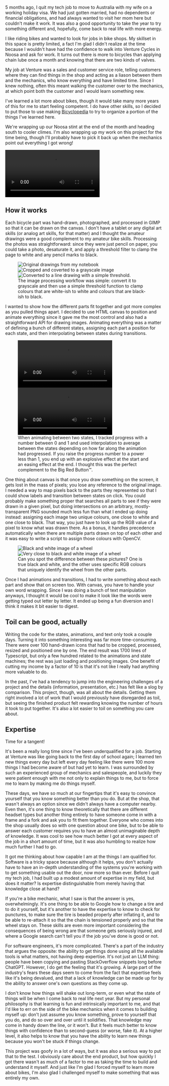 5 months ago, I quit my tech job to move to Australia with my wife on a working holiday visa. We had just gotten married, had no dependents or financial obligations, and had always wanted to visit her mom here but couldn't make it work. It was also a good opportunity to take the year to try something different and, hopefully, come back to real life with more energy.

I like riding bikes and wanted to look for jobs in bike shops. My skillset in this space is pretty limited, a fact I'm glad I didn't realize at the time because I wouldn't have had the confidence to walk into Venture Cycles in Noosa and ask for work. It turns out there is more to bicycles than applying chain lube once a month and knowing that there are two kinds of valves.

My job at Venture was a sales and customer service role, telling customers where they can find things in the shop and acting as a liason between them and the mechanics, who know everything and have limited time. Since I knew nothing, often this meant walking the customer over to the mechanics, at which point both the customer and I would learn something new.

I've learned a lot more about bikes, though it would take many more years of this for me to start feeling competent. I do have other skills, so I decided to put those to use making [Bicyclopedia](https://bicyclopedia.lemoing.ca) to try to organize a portion of the things I've learned here.

We're wrapping up our Noosa stint at the end of the month and heading south to cooler climes. I'm also wrapping up my work on this project for the time being, though I'll probably have to pick it back up when the mechanics point out everything I got wrong! 

<video controls>
    <source src="/images/bicyclopedia/real.mp4" type="video/mp4">
</video>

## How it works

Each bicycle part was hand-drawn, photographed, and processed in GIMP so that it can be drawn on the canvas. I don't have a tablet or any digital art skills (or analog art skills, for that matter) and I thought the amateur drawings were a good complement to my amateur bike skills. Processing the photos was straightforward: since they were just pencil on paper, you could take a photo, desaturate it, and apply a threshold filter to clamp the page to white and any pencil marks to black.

<figure>
<div class='image-gallery'>
<img src='/images/bicyclopedia/plain_drawing.jpeg' title='Original drawings from my notebook'></img>
<img src='/images/bicyclopedia/grayscale.jpeg' title='Cropped and coverted to a grayscale image'></img>
<img src='/images/bicyclopedia/threshold.jpeg' title='Converted to a line drawing with a simple threshold.'></img>
</div>
<figcaption>
The image processing workflow was simple: convert it to grayscale and then use a simple threshold function to clamp colours that are white-ish to white and colours that are black-ish to black.
</figcaption>
</figure>

I wanted to show how the different parts fit together and got more complex as you pulled things apart. I decided to use HTML canvas to position and animate everything since it gave me the most control and also had a straightforward API for drawing images. Animating everything was a matter of defining a bunch of different states, assigning each part a position for each state, and then interpolating between states during transitions. 

<figure>
<div class='image-gallery'>
<video controls>
    <source src="/images/bicyclopedia/linear.mp4" type="video/mp4">
</video>
<video controls>
    <source src="/images/bicyclopedia/sqrt.mp4" type="video/mp4">
</video>
</div>
<figcaption>
When animating between two states, I tracked progress with a number between 0 and 1 and used interpolation to average between the states depending on how far along the animation had progressed. If you raise the progress number to a power less than 1, you end up with an explosive effect at the start and an easing effect at the end. I thought this was the perfect complement to the Big Red Button™.
</figcaption>
</figure>

One thing about canvas is that once you draw something on the screen, it gets lost in the mass of pixels; you lose any reference to the original image. I needed a way to map pixels back to the parts they represented so that I could show labels and transition between states on click. You could probably make something proper that searches all parts to see if they were drawn in a given pixel, but doing intersections on an arbitrary, mostly-transparent PNG sounded much less fun than what I ended up doing instead: assigning each image two unique colours, one close to white and one close to black. That way, you just have to look up the RGB value of a pixel to know what was drawn there. As a bonus, it handles precedence automatically when there are multiple parts drawn on top of each other and it was easy to write a script to assign those colours with OpenCV.

<figure>
<div class='image-gallery'>
<img src='/images/bicyclopedia/wheel_bw.png' title='Black and white image of a wheel'></img>
<img src='/images/bicyclopedia/wheel_altered.png' title='Very close to black and white image of a wheel'></img>
</div>
<figcaption>
Can you spot the difference between these pictures? One is true black and white, and the other uses specific RGB colours that uniquely identify the wheel from the other parts.
</figcaption>
</figure>

Once I had animations and transitions, I had to write something about each part and show that on screen too. With canvas, you have to handle your own word wrapping. Since I was doing a bunch of text manipulation anyways, I thought it would be cool to make it look like the words were getting typed out letter by letter. It ended up being a fun diversion and I think it makes it bit easier to digest.

## Toil can be good, actually

Writing the code for the states, animations, and text only took a couple days. Turning it into something interesting was far more time-consuming. There were over 100 hand-drawn icons that had to be cropped, processed, resized and positioned one by one. The end result was 1700 lines of Typescript, but only a few hundred related to the animations and state machines; the rest was just loading and positioning images. One benefit of cutting my income by a factor of 10 is that it's not like I really had anything more valuable to do.

In the past, I've had a tendency to jump into the engineering challenges of a project and the details (information, presentation, etc.) has felt like a slog by comparison. This project, though, was all about the details. Getting them right involved a lot of work that I would previously have disregarded as toil, but seeing the finished product felt rewarding knowing the number of hours it took to put together. It's also a lot easier to toil on something you care about.

## Expertise

Time for a tangent!

It's been a really long time since I've been underqualified for a job. Starting at Venture was like going back to the first day of school again; I learned ten new things every day but left every day feeling like there were 100 more things I had become aware of but had yet to learn. I was surrounded by such an experienced group of mechanics and salespeople, and luckily they were patient enough with me not only to explain things to me, but to force me to learn by making me do things myself. 

These days, we have so much at our fingertips that it's easy to convince yourself that you know something better than you do. But at the shop, that wasn't always an option since we didn't always have a computer nearby. Even then, it's one thing to know theoretically that there are different headset types but another thing entirely to have someone come in with a frame and a fork and ask you to fit them together. Everyone who comes into the shop usually does so with one question about one bike, but to be able to answer each customer requires you to have an almost unimaginable depth of knowledge. It was cool to see how much better I got at every aspect of the job in a short amount of time, but it was also humbling to realize how much further I had to go.

It got me thinking about how capable I am at the things I am qualified for. Software is a tricky space because although it helps, you don't actually have to have an in-depth understanding of the systems you're working with to get something usable out the door, now more so than ever. Before I quit my tech job, I had built up a modest amount of expertise in my field, but does it matter? Is expertise distinguishable from merely having that knowledge close at hand?

If you're a bike mechanic, what I saw is that the answer is yes, overwhelmingly. It's one thing to be able to Google how to change a tire and to do it yourself, but it's another to have the expertise to know to check for punctures, to make sure the tire is beaded properly after inflating it, and to be able to re-attach it so that the chain is tensioned properly and so that the wheel stays on. These skills are even more important considering the consequences of being wrong are that someone gets seriously injured, and where a Google search can't tell you if the job you've done is good or not.

For software engineers, it's more complicated. There's a part of the industry that argues the opposite: the ability to get things done using all the available tools is what matters, not having deep expertise. It's not just an LLM thing: people have been copying and pasting StackOverflow snippets long before ChatGPT. However, I do get the feeling that it's growing. A large part of the industry's fears these days seem to come from the fact that expertise feels like it's being devalued, and that a lack of knowledge can be made up for by the ability to answer one's own questions as they come up. 

I don't know how things will shake out long-term, or even what the state of things will be when I come back to real life next year. But my personal philosophy is that learning is fun and intrinsically important to me, and that I'd like to err on the side of the bike mechanics when it comes to building myself up: don't just assume you know something, prove to yourself that you do, and do so over and over until it solidifies. That knowledge may come in handy down the line, or it won't. But it feels much better to know things with confidence than to second-guess (or worse, fake it). At a higher level, it also helps to know that you have the ability to learn new things because you won't be stuck if things change.

This project was goofy in a lot of ways, but it was also a serious way to put that to the test. I obviously care about the end product, but how quickly I got there wasn't as much of a factor to me as taking the time to build and understand it myself. And just like I'm glad I forced myself to learn more about bikes, I'm also glad I challenged myself to make something that was entirely my own.
